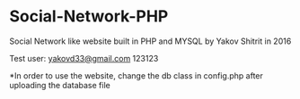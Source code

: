 # Social-Network-PHP
Social Network like website built in PHP and MYSQL by Yakov Shitrit in 2016

Test user:
yakovd33@gmail.com
123123

*In order to use the website, change the db class in config.php after uploading the database file 
